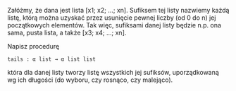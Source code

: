Załóżmy, że dana jest lista [x1; x2; …; xn].
Sufiksem tej listy nazwiemy każdą listę, którą można uzyskać przez usunięcie pewnej liczby (od 0 do n) jej początkowych elementów. 
Tak więc, sufiksami danej listy będzie n.p. ona sama, pusta lista, a także [x3; x4; …; xn].

Napisz procedurę 

```
tails : α list → α list list
```

która dla danej listy tworzy listę wszystkich jej sufiksów, uporządkowaną wg ich długości (do wyboru, czy rosnąco, czy malejąco).